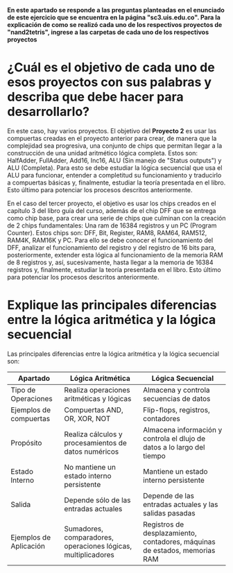 **En este apartado se responde a las preguntas planteadas en el enunciado de este ejercicio que se encuentra en la página "sc3.uis.edu.co". Para la explicación de como se realizó cada uno de los respectivos proyectos de "nand2tetris", ingrese a las carpetas de cada uno de los respectivos proyectos**

# ¿Cuál es el objetivo de cada uno de esos proyectos con sus palabras y describa que debe hacer para desarrollarlo?
En este caso, hay varios proyectos. El objetivo del **Proyecto 2** es usar las compuertas creadas en el proyecto anterior para crear, de manera que la complejidad sea progresiva, una conjunto de chips que permitan llegar a la construcción de una unidad aritmético lógica completa. Estos son: HalfAdder, FullAdder, Add16, Inc16, ALU (Sin manejo de "Status outputs") y ALU (Completa). Para esto se debe estudiar la lógica secuencial que usa el ALU para funcionar, entender a completitud su funcionamiento y traducirlo a compuertas básicas y, finalmente, estudiar la teoría presentada en el libro. Esto último para potenciar los procesos descritos anteriormente.

En el caso del tercer proyecto, el objetivo es usar los chips creados en el capítulo 3 del libro guía del curso, además de el chip DFF que se entrega como chip base, para crear una serie de chips que culminan con la creación de 2 chips fundamentales: Una ram de 16384 registros y un PC (Program Counter). Estos chips son: DFF, Bit, Register, RAM8, RAM64, RAM512, RAM4K, RAM16K y PC. Para ello se debe conocer el funcionamiento del DFF, analizar el funcionamiento del registro y del registro de 16 bits para, posteriormente, extender esta lógica al funcionamiento de la memoria RAM de 8 registros y, así, sucesivamente, hasta llegar a la memoria de 16384 registros y, finalmente, estudiar la teoría presentada en el libro. Esto último para potenciar los procesos descritos anteriormente.

# Explique las principales diferencias entre la lógica aritmética y la lógica secuencial
Las principales diferencias entre la lógica aritmética y la lógica secuencial son:

| Apartado          | Lógica Aritmética     | Lógica Secuencial     |
|-------------------------|-----------------------|-----------------------|
| Tipo de Operaciones     | Realiza operaciones aritméticas y lógicas  | Almacena y controla secuencias de datos |
| Ejemplos de compuertas  | Compuertas AND, OR, XOR, NOT | Flip-flops, registros, contadores|
| Propósito               | Realiza cálculos y procesamientos de datos numéricos | Almacena información y controla el dlujo de datos a lo largo del tiempo  |
| Estado Interno          | No mantiene un estado interno persistente | Mantiene un estado interno persistente    |
| Salida                  | Depende sólo de las entradas actuales  | Depende de las entradas actuales y las salidas pasadas     |
| Ejemplos de Aplicación   | Sumadores, comparadores, operaciones lógicas, multiplicadores  | Registros de desplazamiento, contadores, máquinas de estados, memorias RAM |
